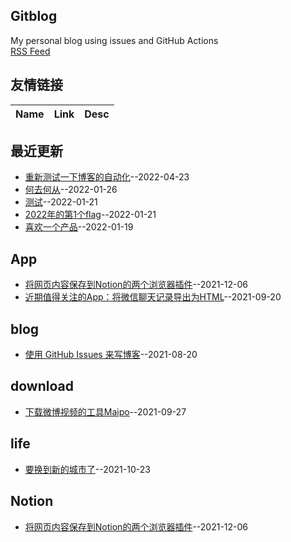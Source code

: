 ## Gitblog
My personal blog using issues and GitHub Actions    
[RSS Feed](https://raw.githubusercontent.com/phh95/gitblog/main/feed.xml)   
## 友情链接
| Name | Link | Desc | 
 | ---- | ---- | ---- |
## 最近更新
- [重新测试一下博客的自动化](https://github.com/phh95/gitblog/issues/27)--2022-04-23
- [何去何从](https://github.com/phh95/gitblog/issues/26)--2022-01-26
- [测试](https://github.com/phh95/gitblog/issues/25)--2022-01-21
- [2022年的第1个flag](https://github.com/phh95/gitblog/issues/22)--2022-01-21
- [喜欢一个产品](https://github.com/phh95/gitblog/issues/21)--2022-01-19
## App
- [将网页内容保存到Notion的两个浏览器插件](https://github.com/phh95/gitblog/issues/18)--2021-12-06
- [近期值得关注的App：将微信聊天记录导出为HTML](https://github.com/phh95/gitblog/issues/14)--2021-09-20
## blog
- [使用 GitHub Issues 来写博客](https://github.com/phh95/gitblog/issues/4)--2021-08-20
## download
- [下载微博视频的工具Maipo](https://github.com/phh95/gitblog/issues/15)--2021-09-27
## life
- [要换到新的城市了](https://github.com/phh95/gitblog/issues/16)--2021-10-23
## Notion
- [将网页内容保存到Notion的两个浏览器插件](https://github.com/phh95/gitblog/issues/18)--2021-12-06
